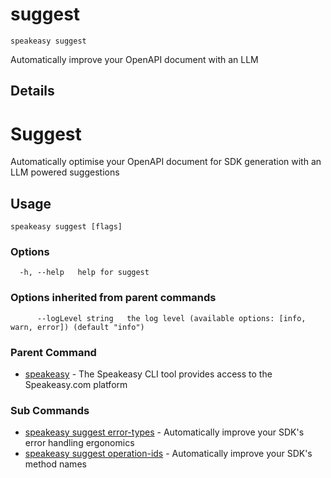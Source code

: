 # suggest  
`speakeasy suggest`  


Automatically improve your OpenAPI document with an LLM  

## Details


# Suggest 

Automatically optimise your OpenAPI document for SDK generation with an LLM powered suggestions


## Usage

```
speakeasy suggest [flags]
```

### Options

```
  -h, --help   help for suggest
```

### Options inherited from parent commands

```
      --logLevel string   the log level (available options: [info, warn, error]) (default "info")
```

### Parent Command

* [speakeasy](../README.md)	 - The Speakeasy CLI tool provides access to the Speakeasy.com platform
### Sub Commands

* [speakeasy suggest error-types](error-types.md)	 - Automatically improve your SDK's error handling ergonomics
* [speakeasy suggest operation-ids](operation-ids.md)	 - Automatically improve your SDK's method names
